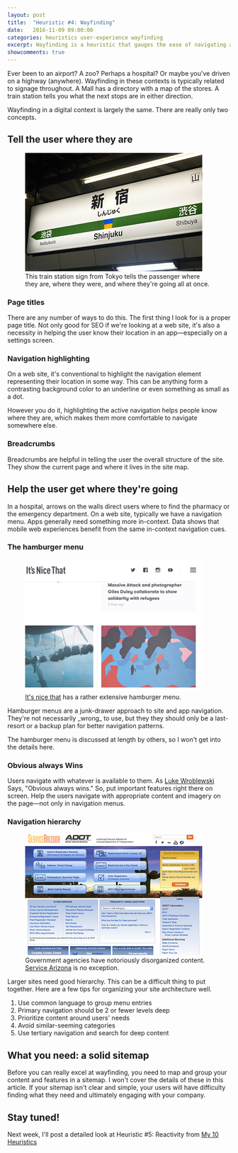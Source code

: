 ```yaml
---
layout: post
title:  "Heuristic #4: Wayfinding"
date:   2016-11-09 09:00:00
categories: heuristics user-experience wayfinding
excerpt: Wayfinding is a heuristic that gauges the ease of navigating an app. It's about telling the user where they are as well as how to get where they want to go.
showcomments: true
---
```


Ever been to an airport? A zoo? Perhaps a hospital? Or maybe you've driven on a highway (anywhere). Wayfinding in these contexts is typically related to signage throughout. A Mall has a directory with a map of the stores. A train station tells you what the next stops are in either direction.

Wayfinding in a digital context is largely the same. There are really only two concepts.

## Tell the user where they are

<figure class="img-right width-400"><img  src="/media/2016/11/Shinjuku_station_sign.jpg" alt="Japanese train station sign">
<figcaption>This train station sign from Tokyo tells the passenger where they are, where they were, and where they're going all at once.</figcaption>
</figure>

### Page titles

There are any number of ways to do this. The first thing I look for is a proper page title. Not only good for SEO if we're looking at a web site, it's also a necessity in helping the user know their location in an app&mdash;especially on a settings screen.

### Navigation highlighting

On a web site, it's conventional to highlight the navigation element representing their location in some way. This can be anything form a contrasting background color to an underline or even something as small as a dot.

However you do it, highlighting the active navigation helps people know where they are, which makes them more comfortable to navigate somewhere else.

### Breadcrumbs

Breadcrumbs are helpful in telling the user the overall structure of the site. They show the current page and where it lives in the site map.

## Help the user get where they're going

In a hospital, arrows on the walls direct users where to find the pharmacy or the emergency department. On a web site, typically we have a navigation menu. Apps generally need something more in-context. Data shows that mobile web experiences benefit from the same in-context navigation cues.

### The hamburger menu

<figure class="img-right width-400"><img  src="/media/2016/11/hamburger-menu.gif" alt="Example of a hamburger menu opening">
<figcaption><a href="http://www.itsnicethat.com/">It's nice that</a> has a rather extensive hamburger menu.</figcaption>
</figure>
Hamburger menus are a junk-drawer approach to site and app navigation. They're not necessarily _wrong_ to use, but they they should only be a last-resort or a backup plan for better navigation patterns.

The hamburger menu is discussed at length by others, so I won't get into the details here.

### Obvious always Wins

Users navigate with whatever is available to them. As [Luke Wroblewski](http://www.lukew.com) Says, "Obvious always wins." So, put important features right there on screen. Help the users navigate with appropriate content and imagery on the page&mdash;not only in navigation menus.

### Navigation hierarchy

<figure class="img-right width-400"><img  src="/media/2016/11/servicearizona.jpg" alt="servicearizona.com screenshot">
<figcaption>Government agencies have notoriously disorganized content.  <a href="http://servicearizona.com">Service Arizona</a> is no exception.</figcaption>
</figure>
Larger sites need good hierarchy. This can be a difficult thing to put together. Here are a few tips for organizing your site architecture well.

1. Use common language to group menu entries
2. Primary navigation should be 2 or fewer levels deep
3. Prioritize content around users' needs
4. Avoid similar-seeming categories
5. Use tertiary navigation and search for deep content

## What you need: a solid sitemap

Before you can really excel at wayfinding, you need to map and group your content and features in a sitemap. I won't cover the details of these in this article. If your sitemap isn't clear and simple, your users will have difficulty finding what they need and ultimately engaging with your company.

## Stay tuned!

Next week, I'll post a detailed look at Heuristic #5: Reactivity from [My 10 Heuristics](/heuristics/user-experience/2016/10/07/heuristics-overview.html)
